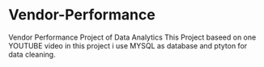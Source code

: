 # Vendor-Performance
Vendor Performance Project of Data Analytics
This Project baseed on one YOUTUBE video in this project i use MYSQL as database and ptyton for data cleaning.
